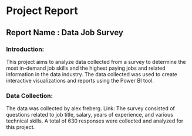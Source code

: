 # Project Report

## Report Name : Data Job Survey

### Introduction:
This project aims to analyze data collected from a survey to determine the most in-demand job skills and 
the highest paying jobs and related information in the data industry. The data collected was used to create interactive visualizations 
and reports using the Power BI tool.

### Data Collection:
The data was collected by alex freberg. Link:
The survey consisted of questions related to job title, salary, years of experience, and various technical skills. A total 
of 630 responses were collected and analyzed for this project.
